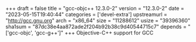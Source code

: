 +++
draft = false
title = "gcc-objc++ 12.3.0-2"
version = "12.3.0-2"
date = "2023-05-15T19:40:44"
categories = ['devel-extra']
upstreamurl = "http://gcc.gnu.org"
arch = "x86_64"
size = "11288612"
usize = "39396360"
sha1sum = "87dc38e4aa872ade2f204b92b38c9d40544715c7"
depends = "['gcc-objc', 'gcc-g++']"
+++
Objective-C++ support for GCC
